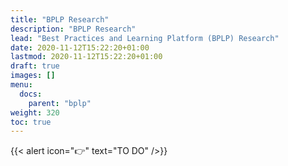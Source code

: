 ```yaml
---
title: "BPLP Research"
description: "BPLP Research"
lead: "Best Practices and Learning Platform (BPLP) Research"
date: 2020-11-12T15:22:20+01:00
lastmod: 2020-11-12T15:22:20+01:00
draft: true
images: []
menu:
  docs:
    parent: "bplp"
weight: 320
toc: true
---
```


{{< alert icon="👉" text="TO DO" />}}
